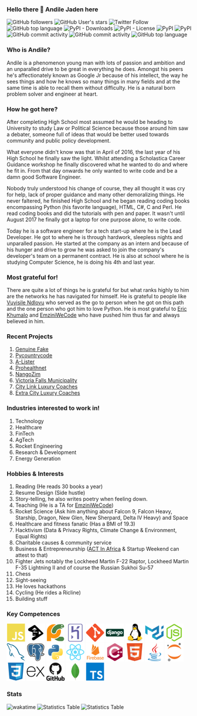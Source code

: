 ### Hello there 👋 Andile Jaden here

![GitHub followers](https://img.shields.io/github/followers/xeroxzen?logo=GitHub&logoColor=black) ![GitHub User's stars](https://img.shields.io/github/stars/xeroxzen?affiliations=OWNER&label=GitHub%20Stars&logo=GitHub&logoColor=black) ![Twitter Follow](https://img.shields.io/twitter/follow/andilejaden?color=success&logo=twitter&style=flat-square) ![GitHub top language](https://img.shields.io/github/languages/top/xeroxzen/100DaysOfCode?logo=JavaScript) ![PyPI - Downloads](https://img.shields.io/pypi/dd/pycountrycode?color=success&logo=pypi) ![PyPI - License](https://img.shields.io/pypi/l/genuine-fake?label=Genuine%20Fake&logo=Pypi) ![PyPI](https://img.shields.io/pypi/v/genuine-fake?label=Genuine%20Fake&logo=PYPI) ![PyPI](https://img.shields.io/pypi/v/pycountrycode?label=Pycountrycode&logo=PYPI) ![GitHub commit activity](https://img.shields.io/github/commit-activity/y/xeroxzen/blogger?logo=github) ![GitHub commit activity](https://img.shields.io/github/commit-activity/y/xeroxzen/genuine-fake?logo=github) ![GitHub top language](https://img.shields.io/github/languages/top/xeroxzen/genuine-fake?label=Python&logo=python&logoColor=yellow)

### Who is Andile?
Andile is a phenomenon young man with lots of passion and ambition and an unparalled drive to be great in everything he does. Amongst his peers he's affectionately known as Google Jr because of his intellect, the way he sees things and how he knows so many things in many fields and at the same time is able to recall them without difficulty. He is a natural born problem solver and engineer at heart.

### How he got here?
After completing High School most assumed he would be heading to University to study Law or Political Science because those around him saw a debater, someone full of ideas that would be better used towards community and public policy development. 

What everyone didn't know was that in April of 2016, the last year of his High School he finally saw the light. Whilst attending a Scholastica Career Guidance workshop he finally discovered what he wanted to do and where he fit in. From that day onwards he only wanted to write code and be a damn good Software Engineer.

Nobody truly understood his change of course, they all thought it was cry for help, lack of proper guidance and many other demoralizing things. He never faltered, he finished High School and he began reading coding books encompassing Python (his favorite language), HTML, C#, C and Perl. He read coding books and did the tutorials with pen and paper. It wasn't until August 2017 he finally got a laptop for one purpose alone, to write code.

Today he is a software engineer for a tech start-up where he is the Lead Developer. He got to where he is through hardwork, sleepless nights and unparalled passion. He started at the company as an intern and because of his hunger and drive to grow he was asked to join the company's developer's team on a permanent contract. He is also at school where he is studying Computer Science, he is doing his 4th and last year.

### Most grateful for!
There are quite a lot of things he is grateful for but what ranks highly to him are the networks he has navigated for himself. He is grateful to people like <a href="https://vuyisile.com/">Vuyisile Ndlovu</a> who served as the go to person when he got on this path and the one person who got him to love Python. He is most grateful to <a href="https://erickhumalo.com/">Eric Khumalo</a> and <a href="https://emziniwecode">EmziniWeCode</a> who have pushed him thus far and always believed in him. 

### Recent Projects
1. <a href="https://pypi.org/project/Genuine-fake/">Genuine Fake</a>
2. <a href="https://pypi.org/project/pycountrycode/">Pycountrycode</a>
3. <a href="http://andilembele.herokuapp.com/">A-Lister</a>
4. <a href="http://prohealthnet.herokuapp.com/accounts/login/?next=/HealthNet/">Prohealthnet</a>
5. <a href="http://nangozim.org/">NangoZim</a>
6. <a href="https://t.me/VictoriaFallsMascotBot">Victoria Falls Municipality</a>
7. <a href="https://t.me/TravellexBot">City Link Luxury Coaches</a>
8. <a href="https://t.me/ExtraCityBot">Extra City Luxury Coaches</a>

### Industries interested to work in!
1. Technology
2. Healthcare
3. FinTech
4. AgTech
5. Rocket Engineering
6. Research & Development
7. Energy Generation

### Hobbies & Interests
1. Reading (He reads 30 books a year)
2. Resume Design (Side hustle)
3. Story-telling, he also writes poetry when feeling down.
4. Teaching (He is a TA for <a href="https://www.emziniwecode.com/">EmziniWeCode</a>)
5. Rocket Science (Ask him anything about Falcon 9, Falcon Heavy, Starship, Dragon, New Glen, New Sherpard, Delta IV Heavy) and Space
6. Healthcare and fitness fanatic (Has a BMI of 19.3)
7. Hacktivism (Data & Privacy Rights, Climate Change & Environment, Equal Rights)
8. Charitable causes & community service
9. Business & Entrepreneurship (<a href="http://actinafrica.com/">ACT In Africa</a> & Startup Weekend can attest to that)
10. Fighter Jets notably the Lockheed Martin F-22 Raptor, Lockheed Martin F-35 Lightning II and of course the Russian Sukhoi Su-57
11. Chess
12. Sight-seeing
13. He loves hackathons
14. Cycling (He rides a Ricline)
15. Building stuff

### Key Competences

<img src="https://github.com/devicons/devicon/blob/master/icons/javascript/javascript-plain.svg" alt="javascript" width="50" height="50" /> <img src="https://github.com/devicons/devicon/blob/master/icons/jetbrains/jetbrains-plain.svg" alt="JetBrains" width="50" height="50" /> <img src="https://github.com/devicons/devicon/blob/master/icons/pycharm/pycharm-original.svg" alt="Pycharm" width="50" height="50" /> <img src="https://github.com/devicons/devicon/blob/master/icons/heroku/heroku-original.svg" alt="Heroku" width="50" height="50" /> <img src="https://github.com/devicons/devicon/blob/master/icons/git/git-original.svg" alt="Git" width="50" height="50" /> <img src="https://github.com/devicons/devicon/blob/master/icons/django/django-original.svg" alt="Django" width="50" height="50" /> <img src="https://github.com/devicons/devicon/blob/master/icons/linux/linux-original.svg" alt="Linux" width="50" height="50" /> <img src="https://github.com/devicons/devicon/blob/master/icons/materialui/materialui-original.svg" alt="Material UI" width="50" height="50" /> <img src="https://github.com/devicons/devicon/blob/master/icons/nodejs/nodejs-original.svg" alt="NodeJS" width="50" height="50" /> <img src="https://github.com/devicons/devicon/blob/master/icons/mysql/mysql-original.svg" alt="MySQL" width="50" height="50" /> <img src="https://github.com/devicons/devicon/blob/master/icons/postgresql/postgresql-original.svg" alt="postgresql" width="50" height="50" /> <img src="https://github.com/devicons/devicon/blob/master/icons/python/python-original.svg" alt="Python" width="50" height="50" /> <img src="https://github.com/devicons/devicon/blob/master/icons/react/react-original.svg" alt="React" width="50" height="50" /> <img src="https://github.com/devicons/devicon/blob/master/icons/firebase/firebase-plain-wordmark.svg" alt="Firebase" width="50" height="50" /> <img src="https://github.com/devicons/devicon/blob/master/icons/cplusplus/cplusplus-original.svg" alt="C++" height="50" width="50" /> <img src="https://github.com/devicons/devicon/blob/master/icons/html5/html5-original.svg" alt="HTML5" height="50" width="50" /> <img src="https://github.com/devicons/devicon/blob/master/icons/java/java-original.svg" alt="Java" width="50" height="50" /> <img src="https://github.com/devicons/devicon/blob/master/icons/jupyter/jupyter-original.svg" alt="Jupyter" height="50" width="50" /> <img src="https://github.com/devicons/devicon/blob/master/icons/css3/css3-original.svg" alt="CSS3" height="50" width="50" /> <img src="https://github.com/devicons/devicon/blob/master/icons/express/express-original.svg" alt="Express" height="50" width="50" /> <img src="https://github.com/devicons/devicon/blob/master/icons/github/github-original-wordmark.svg" alt="GitHub" height="50" width="50" /> <img src="https://github.com/devicons/devicon/blob/master/icons/mongodb/mongodb-original.svg" alt="MongoDB" height="50" width="50" /> <img src="https://github.com/devicons/devicon/blob/master/icons/typescript/typescript-original.svg" alt="TypeScript" width="50" height="50" />

### Stats
<img src="https://wakatime.com/badge/github/xeroxzen/VueJS-Task-Tracker.svg" alt="wakatime" /> <img src="https://wakatime.com/share/@xeroxzen/b0a7eb5a-ba75-49d5-8076-1ddd61cd528b.svg" alt="Statistics Table" width="300" height="300" /> <img src="https://wakatime.com/share/@xeroxzen/ffc6c3ab-4995-4c23-8b95-e7b7970c0684.svg" alt="Statistics Table" width="400" height="400" />
